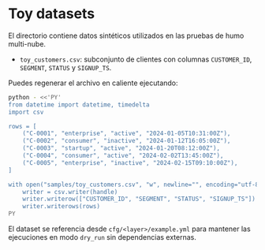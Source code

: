 # Toy datasets

El directorio contiene datos sintéticos utilizados en las pruebas de humo multi-nube.

- `toy_customers.csv`: subconjunto de clientes con columnas `CUSTOMER_ID`, `SEGMENT`, `STATUS` y `SIGNUP_TS`.

Puedes regenerar el archivo en caliente ejecutando:

```bash
python - <<'PY'
from datetime import datetime, timedelta
import csv

rows = [
    ("C-0001", "enterprise", "active", "2024-01-05T10:31:00Z"),
    ("C-0002", "consumer", "inactive", "2024-01-12T16:05:00Z"),
    ("C-0003", "startup", "active", "2024-01-20T08:12:00Z"),
    ("C-0004", "consumer", "active", "2024-02-02T13:45:00Z"),
    ("C-0005", "enterprise", "inactive", "2024-02-15T09:10:00Z"),
]

with open("samples/toy_customers.csv", "w", newline="", encoding="utf-8") as handle:
    writer = csv.writer(handle)
    writer.writerow(["CUSTOMER_ID", "SEGMENT", "STATUS", "SIGNUP_TS"])
    writer.writerows(rows)
PY
```

El dataset se referencia desde `cfg/<layer>/example.yml` para mantener las ejecuciones en modo `dry_run` sin dependencias externas.
